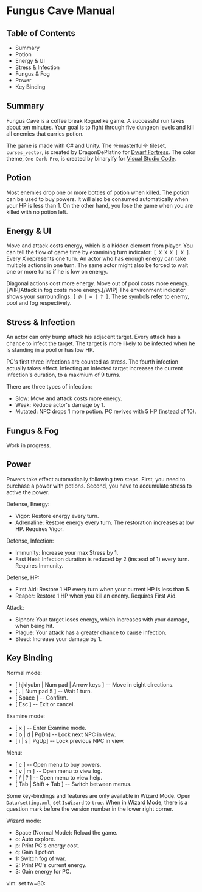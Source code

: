 # Fungus Cave Manual

## Table of Contents

* Summary
* Potion
* Energy & UI
* Stress & Infection
* Fungus & Fog
* Power
* Key Binding

## Summary

Fungus Cave is a coffee break Roguelike game. A successful run takes about ten
minutes. Your goal is to fight through five dungeon levels and kill all enemies
that carries potion.

The game is made with C# and Unity. The ☼masterful☼ tileset, `curses_vector`, is
created by DragonDePlatino for [Dwarf
Fortress](http://www.bay12forums.com/smf/index.php?topic=161328.0). The color
theme, `One Dark Pro`, is created by binaryify for [Visual Studio
Code](https://marketplace.visualstudio.com/items?itemName=zhuangtongfa.Material-theme).

## Potion

Most enemies drop one or more bottles of potion when killed. The potion can be
used to buy powers. It will also be consumed automatically when your HP is less
than 1. On the other hand, you lose the game when you are killed with no potion
left.

## Energy & UI

Move and attack costs energy, which is a hidden element from player. You can
tell the flow of game time by examining turn indicator: `[ X X X | X ]`. Every
X represents one turn. An actor who has enough energy can take multiple actions
in one turn. The same actor might also be forced to wait one or more turns if he
is low on energy.

Diagonal actions cost more energy. Move out of pool costs more energy.
[WIP]Attack in fog costs more energy.[/WIP] The environment indicator shows your
surroundings: `[ @ | = | ? ]`. These symbols refer to enemy, pool and fog
respectively.

## Stress & Infection

An actor can only bump attack his adjacent target. Every attack has a chance to
infect the target. The target is more likely to be infected when he is standing
in a pool or has low HP.

PC's first three infections are counted as stress. The fourth infection actually
takes effect. Infecting an infected target increases the current infection's
duration, to a maxmium of 9 turns.

There are three types of infection:

* Slow: Move and attack costs more energy.
* Weak: Reduce actor's damage by 1.
* Mutated: NPC drops 1 more potion. PC revives with 5 HP (instead of 10).

## Fungus & Fog

Work in progress.

## Power

Powers take effect automatically following two steps. First, you need to
purchase a power with potions. Second, you have to accumulate stress to active
the power.

Defense, Energy:

* Vigor: Restore energy every turn.
* Adrenaline: Restore energy every turn. The restoration increases at low HP.
  Requires Vigor.

Defense, Infection:

* Immunity: Increase your max Stress by 1.
* Fast Heal: Infection duration is reduced by 2 (instead of 1) every turn.
  Requires Immunity.

Defense, HP:

* First Aid: Restore 1 HP every turn when your current HP is less than 5.
* Reaper: Restore 1 HP when you kill an enemy. Requires First Aid.

Attack:

* Siphon: Your target loses energy, which increases with your damage, when being
  hit.
* Plague: Your attack has a greater chance to cause infection.
* Bleed: Increase your damage by 1.

## Key Binding

Normal mode:

* [ hjklyubn | Num pad | Arrow keys ] -- Move in eight directions.
* [ . | Num pad 5 ] -- Wait 1 turn.
* [ Space ] -- Confirm.
* [ Esc ] -- Exit or cancel.

Examine mode:

* [ x ] -- Enter Examine mode.
* [ o | d | PgDn] -- Lock next NPC in view.
* [ i | s | PgUp] -- Lock previous NPC in view.

Menu:

* [ c ] -- Open menu to buy powers.
* [ v | m ] -- Open menu to view log.
* [ / | ? ] -- Open menu to view help.
* [ Tab | Shift + Tab ] -- Switch between menus.

Some key-bindings and features are only available in Wizard Mode. Open
`Data/setting.xml`, set `IsWizard` to `true`. When in Wizard Mode, there is
a question mark before the version number in the lower right corner.

Wizard mode:

* Space (Normal Mode): Reload the game.
* o: Auto explore.
* p: Print PC's energy cost.
* q: Gain 1 potion.
* 1: Switch fog of war.
* 2: Print PC's current energy.
* 3: Gain energy for PC.

vim: set tw=80:
